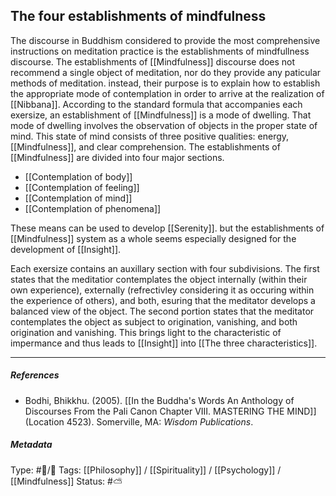 ## The four establishments of mindfulness  # 

The discourse in Buddhism considered to provide the most comprehensive instructions on meditation practice is the establishments of mindfullness discourse.   The establishments of [[Mindfulness]] discourse does not recommend a single object of meditation, nor do they provide any paticular methods of meditation. instead, their purpose is to explain how to establish the appropriate mode of contemplation in order to arrive at the realization of [[Nibbana]]. According to the standard formula that accompanies each exersize, an establishment of [[Mindfulness]] is a mode of dwelling. That mode of dwelling involves the observation of objects in the proper state of mind. This state of mind consists of three positive qualities: energy, [[Mindfulness]], and clear comprehension. The establishments of [[Mindfulness]] are divided into four major sections. 

- [[Contemplation of body]]
- [[Contemplation of feeling]]
- [[Contemplation of mind]]
- [[Contemplation of phenomena]]

These means can be used to develop [[Serenity]]. but the establishments of [[Mindfulness]] system as a whole seems especially designed for the development of [[Insight]]. 

Each exersize contains an auxillary section with four subdivisions. The first states that the meditatior contemplates the object internally (within their own experience), externally (refrectivley considering it as occuring within the experience of others), and both, esuring that the meditator develops a balanced view of the object. The second portion states that the meditator contemplates the object as subject to origination, vanishing, and both origination and vanishing. This brings light to the characteristic of impermance and thus leads to [[Insight]] into [[The three characteristics]]. 

___

##### References

- Bodhi, Bhikkhu. (2005). [[In the Buddha's Words An Anthology of Discourses From the Pali Canon Chapter VIII. MASTERING THE MIND]] (Location 4523). Somerville, MA: _Wisdom Publications_.

##### Metadata
Type: #🔵/🔵 
Tags: [[Philosophy]] / [[Spirituality]] / [[Psychology]] / [[Mindfulness]] 
Status: #⛅️ 
